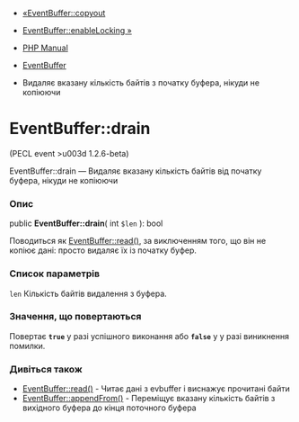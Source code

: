 - [«EventBuffer::copyout](eventbuffer.copyout.md)
- [EventBuffer::enableLocking »](eventbuffer.enablelocking.md)

- [PHP Manual](index.md)
- [EventBuffer](class.eventbuffer.md)
- Видаляє вказану кількість байтів з початку буфера, нікуди не
копіюючи

# EventBuffer::drain

(PECL event \>u003d 1.2.6-beta)

EventBuffer::drain — Видаляє вказану кількість байтів від початку
буфера, нікуди не копіюючи

### Опис

public **EventBuffer::drain**( int `$len` ): bool

Поводиться як [EventBuffer::read()](eventbuffer.read.md), за
виключенням того, що він не копіює дані: просто видаляє їх із початку
буфер.

### Список параметрів

`len`
Кількість байтів видалення з буфера.

### Значення, що повертаються

Повертає **`true`** у разі успішного виконання або **`false`** у
у разі виникнення помилки.

### Дивіться також

- [EventBuffer::read()](eventbuffer.read.md) - Читає дані з
evbuffer і виснажує прочитані байти
- [EventBuffer::appendFrom()](eventbuffer.appendfrom.md) -
Переміщує вказану кількість байтів з вихідного буфера до кінця
поточного буфера
